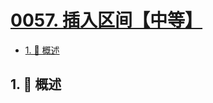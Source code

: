 # [0057. 插入区间【中等】](https://github.com/tnotesjs/TNotes.leetcode/tree/main/notes/0057.%20%E6%8F%92%E5%85%A5%E5%8C%BA%E9%97%B4%E3%80%90%E4%B8%AD%E7%AD%89%E3%80%91)

<!-- region:toc -->

- [1. 📝 概述](#1--概述)

<!-- endregion:toc -->

## 1. 📝 概述
